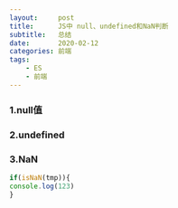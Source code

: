 ```yaml
---
layout:     post
title:      JS中 null、undefined和NaN判断
subtitle:   总结
date:       2020-02-12
categories:	前端
tags:
    - ES
    - 前端
---
```


### 1.null值



### 2.undefined



### 3.NaN
```js
if(isNaN(tmp)){
console.log(123)
}
```


